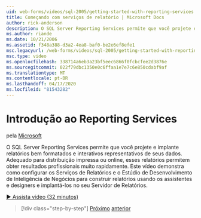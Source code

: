 ```yaml
---
uid: web-forms/videos/sql-2005/getting-started-with-reporting-services
title: Começando com serviços de relatório | Microsoft Docs
author: rick-anderson
description: O SQL Server Reporting Services permite que você projete e implante relatórios bem formatados e interativos representativos de seus dados. Adequado para impressão ou onl...
ms.author: riande
ms.date: 10/21/2006
ms.assetid: f348a388-d3a2-4ea8-baf0-be2e6ef8efe1
msc.legacyurl: /web-forms/videos/sql-2005/getting-started-with-reporting-services
msc.type: video
ms.openlocfilehash: 338714a6eb3a23bf5eec6866f0fcbcfee2d3876e
ms.sourcegitcommit: 022f79dbc1350e0c6ffaa1e7e7c6e850cdabf9af
ms.translationtype: MT
ms.contentlocale: pt-BR
ms.lasthandoff: 04/17/2020
ms.locfileid: "81543282"
---
```

# <a name="getting-started-with-reporting-services"></a>Introdução ao Reporting Services

pela [Microsoft](https://github.com/microsoft)

O SQL Server Reporting Services permite que você projete e implante relatórios bem formatados e interativos representativos de seus dados. Adequado para distribuição impressa ou online, esses relatórios permitem obter resultados profissionais muito rapidamente. Este vídeo demonstra como configurar os Serviços de Relatórios e o Estúdio de Desenvolvimento de Inteligência de Negócios para construir relatórios usando os assistentes e designers e implantá-los no seu Servidor de Relatórios.

[&#9654; Assista vídeo (32 minutos)](https://channel9.msdn.com/Blogs/ASP-NET-Site-Videos/getting-started-with-reporting-services)

> [!div class="step-by-step"]
> [Próximo](using-sql-server-management-studio.md)
> [anterior](building-and-customizing-reports-in-business-intelligence-development-studio.md)
